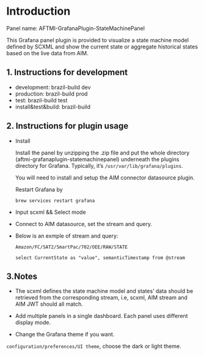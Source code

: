 # Introduction

Panel name: AFTMI-GrafanaPlugin-StateMachinePanel

This Grafana panel plugin is provided to visualize a state machine model defined by SCXML and show the current state or aggregate historical states based on the live data from AIM.

## 1. Instructions for development

* development: brazil-build dev
* production: brazil-build prod
* test: brazil-build test
* install&test&build: brazil-build

## 2. Instructions for plugin usage

   * Install
  
      Install the panel by unzipping the .zip file and put the whole directory (aftmi-grafanaplugin-statemachinepanel) underneath the plugins directory for Grafana. Typically, it’s `/usr/var/lib/grafana/plugins`. 
      
      You will need to install and setup the AIM connector datasource plugin.

      Restart Grafana by 
      
      `brew services restart grafana`

   * Input scxml && Select mode
  
   * Connect to AIM datasource, set the stream and query.
   * 
      Below is an exmple of stream and query:

      `Amazon/FC/SAT2/SmartPac/702/OEE/RAW/STATE`

      `select CurrentState as "value", semanticTimestamp from @stream`

   
## 3.Notes

  * The scxml defines the state machine model and states’ data should be retrieved from the corresponding stream, i.e, scxml, AIM stream and AIM JWT should all match.
  
  * Add multiple panels in a single dashboard. Each panel uses different display mode.
  
  * Change the Grafana theme if you want.

`configuration/preferences/UI theme`, choose the dark or light theme.
